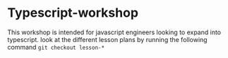 # Typescript-workshop

This workshop is intended for javascript engineers looking to expand into typescript. look at the different lesson plans by running the following command
`git checkout lesson-*`